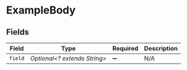 # ExampleBody


## Fields

| Field                        | Type                         | Required                     | Description                  |
| ---------------------------- | ---------------------------- | ---------------------------- | ---------------------------- |
| `field`                      | *Optional<? extends String>* | :heavy_minus_sign:           | N/A                          |